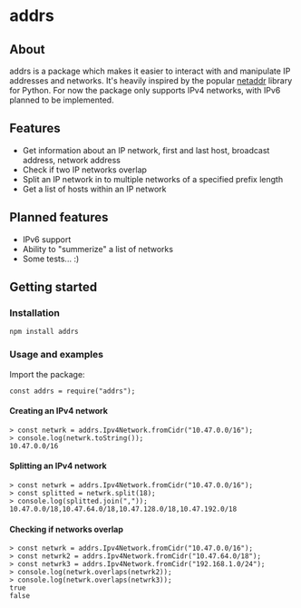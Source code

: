 # addrs
## About
addrs is a package which makes it easier to interact with and manipulate IP addresses and networks. It's heavily inspired by the popular [netaddr](https://github.com/netaddr/netaddr) library for Python. For now the package only supports IPv4 networks, with IPv6 planned to be implemented. 

## Features
* Get information about an IP network, first and last host, broadcast address, network address
* Check if two IP networks overlap
* Split an IP network in to multiple networks of a specified prefix length
* Get a list of hosts within an IP network

## Planned features
* IPv6 support
* Ability to "summerize" a list of networks
* Some tests... :)

## Getting started
### Installation
```
npm install addrs
```

### Usage and examples
Import the package:
```
const addrs = require("addrs");
```

#### Creating an IPv4 network
```
> const netwrk = addrs.Ipv4Network.fromCidr("10.47.0.0/16");
> console.log(netwrk.toString());
10.47.0.0/16
```

#### Splitting an IPv4 network
```
> const netwrk = addrs.Ipv4Network.fromCidr("10.47.0.0/16");
> const splitted = netwrk.split(18);
> console.log(splitted.join(","));
10.47.0.0/18,10.47.64.0/18,10.47.128.0/18,10.47.192.0/18
```

#### Checking if networks overlap
```
> const netwrk = addrs.Ipv4Network.fromCidr("10.47.0.0/16");
> const netwrk2 = addrs.Ipv4Network.fromCidr("10.47.64.0/18");
> const netwrk3 = addrs.Ipv4Network.fromCidr("192.168.1.0/24");
> console.log(netwrk.overlaps(netwrk2));
> console.log(netwrk.overlaps(netwrk3));
true
false
```
